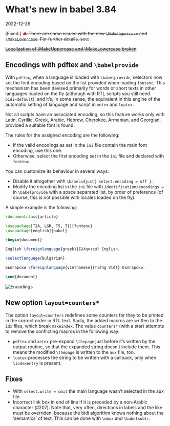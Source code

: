 # What's new in babel 3.84

2022-12-26

[Fixed:] <del><span style="color:red;">⚠</span> There are some issues with the
new `\MakeUppercase` and `\MakeLowercase`. For further details,
see:</del>

<del>[Localization of \MakeUppercase and \MakeLowercase
broken](https://github.com/latex3/babel/issues/189)</del>

## Encodings with pdftex and `\babelprovide`

With `pdftex`, when a language is loaded with `\babelprovide`,
selectors now set the font encoding based on the list provided when
loading `fontenc`. This mechanism has been devised primarily for
words or short texts in other languages loaded on the fly (although
with RTL scripts you still need `bidi=default`), and it’s, in some
sense, the equivalent in this engine of the automatic setting of
language and script in `xetex` and `luatex`.

Not all scripts have an associated encoding, so this feature works
only with Latin, Cyrillic, Greek, Arabic, Hebrew, Cherokee, Armenian,
and Georgian, provided a suitable font is found. 

The rules for the assigned encoding are the following:
* If the valid encodings as set in the `ini` file contain the main font
  encoding, use this one.
* Otherwise, select the first encoding set in the `ini` file and
  declared with `fontenc`.
  
You can customize its behaviour in several ways:
* Disable it altogether with `\babeladjust{ select.encoding = off }`.
* Modify the encoding list in the `ini` file with
  `identification/encodings =` in `\babelprovide` with a space
  separated list, by order of preference (of course, this is not
  possible with locales loaded on the fly).
  
A simple example is the following:
```tex
\documentclass{article}

\usepackage[T2A, LGR, T5, T1]{fontenc}
\usepackage[english]{babel}

\begin{document}

English \foreignlanguage{greek}{Ελληνικά} English.

\selectlanguage{bulgarian}

Български \foreignlanguage{vietnamese}{Tiếng Việt} български.

\end{document}
```

![Encodings](../media/auto-encoding.png)

## New option `layout=counters*` 

The option `layout=counters` redefines some counters for they to be
printed in the correct order in RTL text. Sadly, the added macros are
written to the `idx` files, which break `makeindex`. The value
`counters*` (with a star) attempts to remove the conflicting macros in
the following way:
* `pdftex` and `xetex` pre-expand `\thepage` just before it’s written by
  the output routine, so that the expanded string doesn’t include them.
  This means the modified `\thepage` is written to the `aux` file, too.
* `luatex` processes the string to be written with a callback, only when
  `\indexentry` is present.

## Fixes

* With `select.write = omit` the main language wasn’t selected
  in the aux file.
* Incorrect link box in end of line if it is preceded by a non-Arabic
  character (#207). Note that, very often, directions in labels and the
  like must be overriden, because the bidi algorithm knows nothing
  about the ‘semantics’ of text. This can be done with `\mbox` and
  `\babelsublr`.